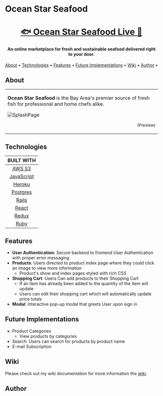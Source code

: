 # Ocean Star Seafood

<h1 align="center">
  <a href="https://oceanstar.herokuapp.com/#/">🐟 Ocean Star Seafood Live 🦀</a> 
</h1>
  
<h4 align="center">An online marketplace for fresh and sustainable seafood delivered right to your door.</h4>

<p align="center">
  <a href="#about">About</a> •
  <a href="#technologies">Technologies</a> •
  <a href="#features">Features</a> •
  <a href="#Future_Implementations">Future Implementations</a> •
  <a href="#wiki">Wiki</a> •
  <a href="#author">Author</a> •
</p>


## About

<table>
<tr>
<td>
   
**Ocean Star Seafood** is the Bay Area's premier source of fresh fish for professional and home chefs alike. 
<br>

![SplashPage](https://oceanstar-seed.s3-us-west-1.amazonaws.com/product.png)
<p align="right">
<sub>(Preview)</sub>
</p>
       
</td>
</tr> 
</table>

## Technologies 

| BUILT WITH |
|:----------:|
|   [AWS S3](https://aws.amazon.com/s3/ "Amazon AWS")   |
| [JavaScript](https://developer.mozilla.org/en-US/docs/Web/JavaScript "JavaScript") |
|   [Heroku](https://www.heroku.com/ "Heroku")   |
|  [Postgres](https://www.postgresql.org/ "Postgres")  |
|    [Rails](https://rubyonrails.org/ "Rails")   |
|    [React](https://reactjs.org/ "React")   |
|    [Redux](https://redux.js.org/ "Redux")   |
|    [Ruby](https://www.ruby-lang.org/en/ "Ruby")    |

## Features

* **User Authentication**: Secure backend to frontend User Authentication with proper error messaging
* **Products**: Users directed to product index page where they could click an image to view more information   
  * Product's show and index pages styled with rich CSS
* **Shopping Cart**: Users Can add products to their Shopping Cart
  * If an item has already been added to the quantity of the item will update
  * Users can edit their shopping cart which will automatically update price totals 
* **Modal**: Interactive pop-up modal that greets User upon sign in 


## Future Implementations
* Product Categories
  * View products by categories
* Search: Users can search for products by product name 
* E-mail Subscription

## Wiki
  Please check out my wiki documentation for more information the [wiki](https://github.com/bbowen1036/OceanStar/wiki).
  
## Author
